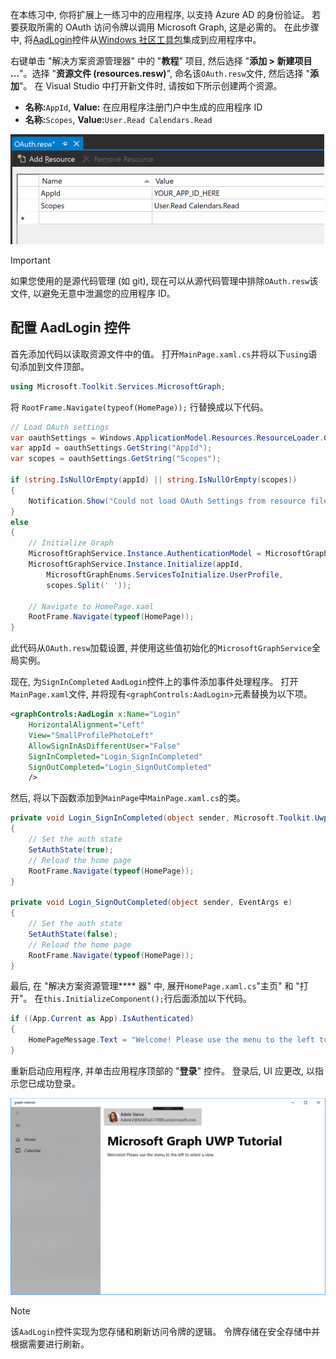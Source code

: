 <!-- markdownlint-disable MD002 MD041 -->

在本练习中, 你将扩展上一练习中的应用程序, 以支持 Azure AD 的身份验证。 若要获取所需的 OAuth 访问令牌以调用 Microsoft Graph, 这是必需的。 在此步骤中, 将[AadLogin](https://docs.microsoft.com/dotnet/api/microsoft.toolkit.uwp.ui.controls.graph.aadlogin?view=win-comm-toolkit-dotnet-stable)控件从[Windows 社区工具包](https://github.com/Microsoft/WindowsCommunityToolkit)集成到应用程序中。

右键单击 "解决方案资源管理器" 中的 "**教程**" 项目, 然后选择 "**添加 > 新建项目 ...**"。选择 "**资源文件 (resources.resw)**", 命名该`OAuth.resw`文件, 然后选择 "**添加**"。 在 Visual Studio 中打开新文件时, 请按如下所示创建两个资源。

- **名称:**`AppId`, **Value:** 在应用程序注册门户中生成的应用程序 ID
- **名称:**`Scopes`, **Value:**`User.Read Calendars.Read`

![Visual Studio 编辑器中的 resources.resw 文件的屏幕截图](./images/edit-resources-01.png)

> [!IMPORTANT]
> 如果您使用的是源代码管理 (如 git), 现在可以从源代码管理中排除`OAuth.resw`该文件, 以避免无意中泄漏您的应用程序 ID。

## <a name="configure-the-aadlogin-control"></a>配置 AadLogin 控件

首先添加代码以读取资源文件中的值。 打开`MainPage.xaml.cs`并将以下`using`语句添加到文件顶部。

```cs
using Microsoft.Toolkit.Services.MicrosoftGraph;
```

将 `RootFrame.Navigate(typeof(HomePage));` 行替换成以下代码。

```cs
// Load OAuth settings
var oauthSettings = Windows.ApplicationModel.Resources.ResourceLoader.GetForCurrentView("OAuth");
var appId = oauthSettings.GetString("AppId");
var scopes = oauthSettings.GetString("Scopes");

if (string.IsNullOrEmpty(appId) || string.IsNullOrEmpty(scopes))
{
    Notification.Show("Could not load OAuth Settings from resource file.");
}
else
{
    // Initialize Graph
    MicrosoftGraphService.Instance.AuthenticationModel = MicrosoftGraphEnums.AuthenticationModel.V2;
    MicrosoftGraphService.Instance.Initialize(appId,
        MicrosoftGraphEnums.ServicesToInitialize.UserProfile,
        scopes.Split(' '));

    // Navigate to HomePage.xaml
    RootFrame.Navigate(typeof(HomePage));
}
```

此代码从`OAuth.resw`加载设置, 并使用这些值初始化的`MicrosoftGraphService`全局实例。

现在, 为`SignInCompleted` `AadLogin`控件上的事件添加事件处理程序。 打开`MainPage.xaml`文件, 并将现有`<graphControls:AadLogin>`元素替换为以下项。

```xml
<graphControls:AadLogin x:Name="Login"
    HorizontalAlignment="Left"
    View="SmallProfilePhotoLeft"
    AllowSignInAsDifferentUser="False"
    SignInCompleted="Login_SignInCompleted"
    SignOutCompleted="Login_SignOutCompleted"
    />
```

然后, 将以下函数添加到`MainPage`中`MainPage.xaml.cs`的类。

```cs
private void Login_SignInCompleted(object sender, Microsoft.Toolkit.Uwp.UI.Controls.Graph.SignInEventArgs e)
{
    // Set the auth state
    SetAuthState(true);
    // Reload the home page
    RootFrame.Navigate(typeof(HomePage));
}

private void Login_SignOutCompleted(object sender, EventArgs e)
{
    // Set the auth state
    SetAuthState(false);
    // Reload the home page
    RootFrame.Navigate(typeof(HomePage));
}
```

最后, 在 "解决方案资源管理**** 器" 中, 展开`HomePage.xaml.cs`"主页" 和 "打开"。 在`this.InitializeComponent();`行后面添加以下代码。

```cs
if ((App.Current as App).IsAuthenticated)
{
    HomePageMessage.Text = "Welcome! Please use the menu to the left to select a view.";
}
```

重新启动应用程序, 并单击应用程序顶部的 "**登录**" 控件。 登录后, UI 应更改, 以指示您已成功登录。

![登录后的应用程序的屏幕截图](./images/add-aad-auth-01.png)

> [!NOTE]
> 该`AadLogin`控件实现为您存储和刷新访问令牌的逻辑。 令牌存储在安全存储中并根据需要进行刷新。